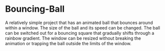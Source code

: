 # Bouncing-Ball
A relatively simple project that has an animated ball that bounces around within a window.
The size of the ball and its speed can be changed.
The ball can be switched out for a bouncing square that gradually shifts through a rainbow gradient.
The window can be resized without breaking the animation or trapping the ball outside the limits of the window.
